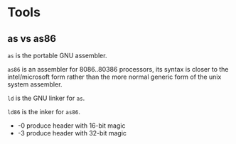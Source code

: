 # Tools

## as vs as86

`as` is the portable GNU assembler.

`as86` is an assembler for 8086..80386 processors, its syntax is closer to the intel/microsoft form rather than the more normal generic form of the unix system assembler.

`ld` is the GNU linker for `as`.

`ld86` is the inker for `as86`.
- -0     produce header with 16-bit magic
- -3     produce header with 32-bit magic


